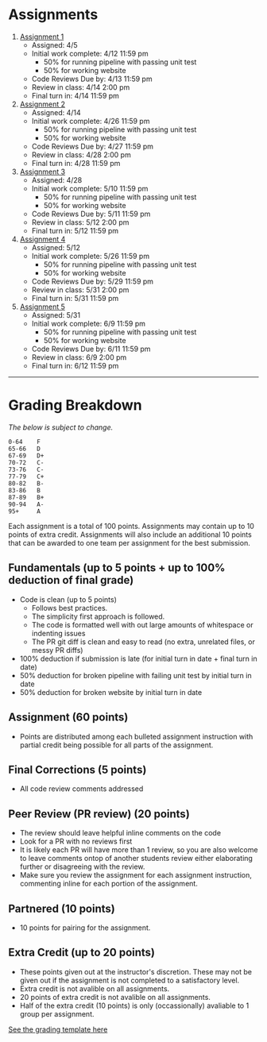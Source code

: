 # Assignments

1. [Assignment 1](Assignment1.md)
   - Assigned: 4/5
   - Initial work complete: 4/12 11:59 pm
     - 50% for running pipeline with passing unit test
     - 50% for working website
   - Code Reviews Due by: 4/13 11:59 pm
   - Review in class: 4/14 2:00 pm
   - Final turn in: 4/14 11:59 pm 
1. [Assignment 2](Assignment2.md)
   - Assigned: 4/14
   - Initial work complete: 4/26 11:59 pm
     - 50% for running pipeline with passing unit test
     - 50% for working website
   - Code Reviews Due by: 4/27 11:59 pm
   - Review in class: 4/28 2:00 pm
   - Final turn in: 4/28 11:59 pm
1. [Assignment 3](Assignment3.md)
   - Assigned: 4/28
   - Initial work complete: 5/10 11:59 pm
     - 50% for running pipeline with passing unit test
     - 50% for working website
   - Code Reviews Due by: 5/11 11:59 pm
   - Review in class: 5/12 2:00 pm
   - Final turn in: 5/12 11:59 pm
1. [Assignment 4](Assignment4.md)
   - Assigned: 5/12
   - Initial work complete: 5/26 11:59 pm
     - 50% for running pipeline with passing unit test
     - 50% for working website
   - Code Reviews Due by: 5/29 11:59 pm
   - Review in class: 5/31 2:00 pm
   - Final turn in: 5/31 11:59 pm
1. [Assignment 5](Assignment5.md)
   - Assigned: 5/31
   - Initial work complete: 6/9 11:59 pm
     - 50% for running pipeline with passing unit test
     - 50% for working website
   - Code Reviews Due by: 6/11 11:59 pm
   - Review in class: 6/9 2:00 pm
   - Final turn in: 6/12 11:59 pm
---
# Grading Breakdown
_The below is subject to change._
```
0-64	F
65-66	D
67-69	D+
70-72	C-
73-76	C-
77-79	C+
80-82	B-
83-86	B
87-89	B+
90-94	A-
95+     A
```

Each assignment is a total of 100 points. Assignments may contain up to 10 points of extra credit.
Assignments will also include an additional 10 points that can be awarded to one team per assignment for the best submission.

## Fundamentals (up to 5 points + up to 100% deduction of final grade)
- Code is clean (up to 5 points)
   - Follows best practices. 
   - The simplicity first approach is followed.
   - The code is formatted well with out large amounts of whitespace or indenting issues
   - The PR git diff is clean and easy to read (no extra, unrelated files, or messy PR diffs)
 - 100% deduction if submission is late (for initial turn in date + final turn in date)
 - 50% deduction for broken pipeline with failing unit test by initial turn in date
 - 50% deduction for broken website by initial turn in date

## Assignment (60 points)
- Points are distributed among each bulleted assignment instruction with partial credit being possible for all parts of the assignment.

## Final Corrections (5 points)
- All code review comments addressed

## Peer Review (PR review) (20 points)
- The review should leave helpful inline comments on the code
- Look for a PR with no reviews first
- It is likely each PR will have more than 1 review, so you are also welcome to leave comments ontop of another students review either elaborating further or disagreeing with the review.
- Make sure you review the assignment for each assignment instruction, commenting inline for each portion of the assignment.

## Partnered (10 points)
- 10 points for pairing for the assignment.

## Extra Credit (up to 20 points)
- These points given out at the instructor's discretion. These may not be given out if the assignment is not completed to a satisfactory level.
- Extra credit is not avalible on all assignments.
- 20 points of extra credit is not avalible on all assignments.
- Half of the extra credit (10 points) is only (occassionally) avaliable to 1 group per assignment.


[See the grading template here](https://github.com/IntelliTect-Samples/EWU-CSCD379-2022-Spring/blob/main/GradingTemplate.xlsx)






